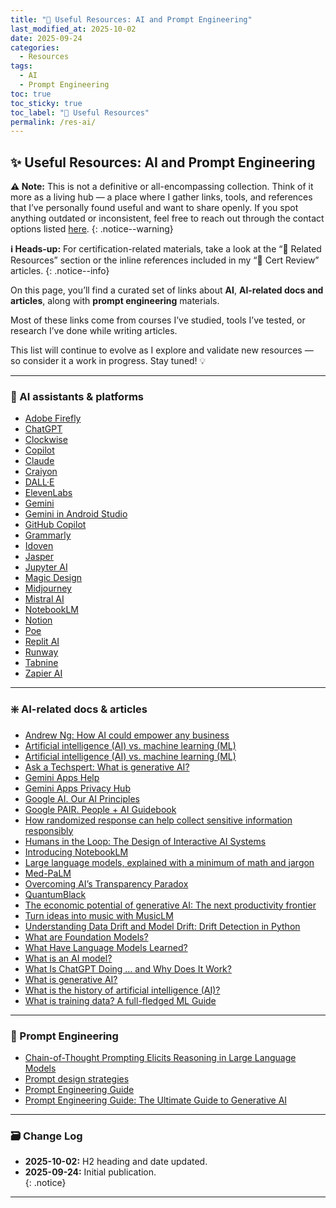 ```yaml
---
title: "🧰 Useful Resources: AI and Prompt Engineering"
last_modified_at: 2025-10-02
date: 2025-09-24
categories:
  - Resources
tags:
  - AI
  - Prompt Engineering
toc: true
toc_sticky: true
toc_label: "🧰 Useful Resources"
permalink: /res-ai/
---
```


## ✨ Useful Resources: AI and Prompt Engineering

**⚠️ Note:** This is not a definitive or all-encompassing collection. Think of it more as a living hub — a place where I gather links, tools, and references that I’ve personally found useful and want to share openly. If you spot anything outdated or inconsistent, feel free to reach out through the contact options listed [here](/contact/).
{: .notice--warning}

**ℹ️ Heads-up:** For certification-related materials, take a look at the “📖 Related Resources” section or the inline references included in my “🏅 Cert Review” articles.
{: .notice--info}

On this page, you’ll find a curated set of links about **AI**, **AI-related docs and articles**, along with **prompt engineering** materials.  

Most of these links come from courses I’ve studied, tools I’ve tested, or research I’ve done while writing articles.

This list will continue to evolve as I explore and validate new resources — so consider it a work in progress. Stay tuned! 💡

---

### 🤖 AI assistants & platforms
- [Adobe Firefly](https://www.adobe.com/products/firefly.html)
- [ChatGPT](https://chatgpt.com/)
- [Clockwise](https://www.getclockwise.com/)
- [Copilot](https://copilot.microsoft.com/)
- [Claude](https://claude.ai/)
- [Craiyon](https://www.craiyon.com/en)
- [DALL·E](https://openai.com/index/dall-e/)
- [ElevenLabs](https://elevenlabs.io/)
- [Gemini](https://gemini.google.com/)
- [Gemini in Android Studio](https://developer.android.com/studio/gemini/overview)
- [GitHub Copilot](https://github.com/features/copilot)
- [Grammarly](https://app.grammarly.com/)
- [Idoven](https://www.idoven.ai/)
- [Jasper](https://www.jasper.ai/)
- [Jupyter AI](https://jupyter-ai.readthedocs.io/en/latest/#)
- [Magic Design](https://www.canva.com/magic-design/)
- [Midjourney](https://www.midjourney.com/home)
- [Mistral AI](https://mistral.ai/)
- [NotebookLM](https://notebooklm.google/)
- [Notion](https://www.notion.com/)
- [Poe](https://poe.com/login)
- [Replit AI](https://replit.com/ai)
- [Runway](https://runwayml.com/)
- [Tabnine](https://www.tabnine.com/)
- [Zapier AI](https://zapier.com/apps/ai/integrations)

---

### ❇️ AI-related docs & articles
- [Andrew Ng: How AI could empower any business](https://www.ted.com/talks/andrew_ng_how_ai_could_empower_any_business)
- [Artificial intelligence (AI) vs. machine learning (ML)](https://cloud.google.com/learn/artificial-intelligence-vs-machine-learning)
- [Artificial intelligence (AI) vs. machine learning (ML)](https://azure.microsoft.com/en-us/resources/cloud-computing-dictionary/artificial-intelligence-vs-machine-learning)
- [Ask a Techspert: What is generative AI?](https://blog.google/inside-google/googlers/ask-a-techspert/what-is-generative-ai/)
- [Gemini Apps Help](https://support.google.com/gemini?sjid=16437201336951480314-EU#topic=15280100)
- [Gemini Apps Privacy Hub](https://support.google.com/gemini/answer/13594961?visit_id=638290874435602808-735596698&p=privacy_notice&rd=2#privacy_notice)
- [Google AI. Our AI Principles](https://ai.google/principles/#our-ai-principles-in-action)
- [Google PAIR. People + AI Guidebook](https://pair.withgoogle.com/guidebook/)
- [How randomized response can help collect sensitive information responsibly](https://pair.withgoogle.com/explorables/anonymization/)
- [Humans in the Loop: The Design of Interactive AI Systems](https://hai.stanford.edu/news/humans-loop-design-interactive-ai-systems)
- [Introducing NotebookLM](https://blog.google/technology/ai/notebooklm-google-ai/)
- [Large language models, explained with a minimum of math and jargon](https://www.understandingai.org/p/large-language-models-explained-with)
- [Med-PaLM](https://sites.research.google/med-palm/)
- [Overcoming AI’s Transparency Paradox](https://www.forbes.com/sites/aparnadhinakaran/2021/09/10/overcoming-ais-transparency-paradox/)
- [QuantumBlack](https://www.mckinsey.com/capabilities/quantumblack/how-we-help-clients)
- [The economic potential of generative AI: The next productivity frontier](https://www.mckinsey.com/capabilities/mckinsey-digital/our-insights/the-economic-potential-of-generative-AI-the-next-productivity-frontier#introduction)
- [Turn ideas into music with MusicLM](https://blog.google/technology/ai/musiclm-google-ai-test-kitchen/)
- [Understanding Data Drift and Model Drift: Drift Detection in Python](https://www.datacamp.com/tutorial/understanding-data-drift-model-drift)
- [What are Foundation Models?](https://www.datacamp.com/blog/what-are-foundation-models)
- [What Have Language Models Learned?](https://pair.withgoogle.com/explorables/fill-in-the-blank/)
- [What is an AI model?](https://www.ibm.com/think/topics/ai-model)
- [What Is ChatGPT Doing … and Why Does It Work?](https://writings.stephenwolfram.com/2023/02/what-is-chatgpt-doing-and-why-does-it-work/)
- [What is generative AI?](https://research.ibm.com/blog/what-is-generative-AI)
- [What is the history of artificial intelligence (AI)?](https://www.tableau.com/data-insights/ai/history)
- [What is training data? A full-fledged ML Guide](https://learn.g2.com/training-data)

---

### 💬 Prompt Engineering
- [Chain-of-Thought Prompting Elicits Reasoning in Large Language Models](https://arxiv.org/pdf/2201.11903)
- [Prompt design strategies](https://ai.google.dev/gemini-api/docs/prompting-strategies)
- [Prompt Engineering Guide](https://www.promptingguide.ai/)
- [Prompt Engineering Guide: The Ultimate Guide to Generative AI](https://learnprompting.org/docs/introduction)

---

### 🗃️ Change Log
- **2025-10-02:** H2 heading and date updated.
- **2025-09-24:** Initial publication.  
{: .notice}

---
